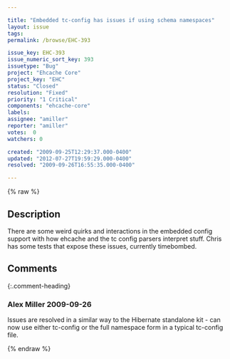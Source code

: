```yaml
---

title: "Embedded tc-config has issues if using schema namespaces"
layout: issue
tags: 
permalink: /browse/EHC-393

issue_key: EHC-393
issue_numeric_sort_key: 393
issuetype: "Bug"
project: "Ehcache Core"
project_key: "EHC"
status: "Closed"
resolution: "Fixed"
priority: "1 Critical"
components: "ehcache-core"
labels: 
assignee: "amiller"
reporter: "amiller"
votes:  0
watchers: 0

created: "2009-09-25T12:29:37.000-0400"
updated: "2012-07-27T19:59:29.000-0400"
resolved: "2009-09-26T16:55:35.000-0400"

---
```




{% raw %}



## Description

<div markdown="1" class="description">

There are some weird quirks and interactions in the embedded config support with how ehcache and the tc config parsers interpret stuff.  Chris has some tests that expose these issues, currently timebombed.

</div>

## Comments


{:.comment-heading}
### **Alex Miller** <span class="date">2009-09-26</span>

<div markdown="1" class="comment">

Issues are resolved in a similar way to the Hibernate standalone kit - can now use either tc-config or the full namespace form in a typical tc-config file.

</div>



{% endraw %}
